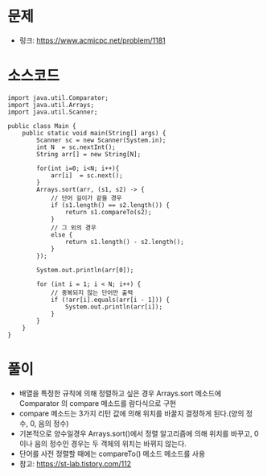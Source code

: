 # 문제
- 링크: 
<https://www.acmicpc.net/problem/1181>

# 소스코드
```
import java.util.Comparator;
import java.util.Arrays;
import java.util.Scanner;

public class Main {
    public static void main(String[] args) {
        Scanner sc = new Scanner(System.in);
        int N  = sc.nextInt();
        String arr[] = new String[N];

        for(int i=0; i<N; i++){
            arr[i]  = sc.next();
        }
        Arrays.sort(arr, (s1, s2) -> {
            // 단어 길이가 같을 경우
            if (s1.length() == s2.length()) {
                return s1.compareTo(s2);
            }
            // 그 외의 경우
            else {
                return s1.length() - s2.length();
            }
        });

        System.out.println(arr[0]);

        for (int i = 1; i < N; i++) {
            // 중복되지 않는 단어만 출력
            if (!arr[i].equals(arr[i - 1])) {
                System.out.println(arr[i]);
            }
        }
    }
}

```
# 풀이
- 배열을 특정한 규칙에 의해 정렬하고 싶은 경우 Arrays.sort 메소드에 Comparator 의 compare 메소드를 람다식으로 구현
- compare 메소드는 3가지 리턴 값에 의해 위치를 바꿀지 결정하게 된다.(양의 정수, 0, 음의 정수)
- 기본적으로 양수일경우 Arrays.sort()에서 정렬 알고리즘에 의해 위치를 바꾸고, 0 이나 음의 정수인 경우는 두 객체의 위치는 바뀌지 않는다.
- 단어를 사전 정렬할 때에는 compareTo() 메소드 메소드를 사용
- 참고: https://st-lab.tistory.com/112
